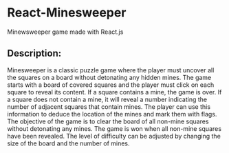# React-Minesweeper
Minewsweeper game made with React.js

## Description:
Minesweeper is a classic puzzle game where the player must uncover all the squares on a board without detonating any hidden mines. The game starts with a board of covered squares and the player must click on each square to reveal its content. If a square contains a mine, the game is over. If a square does not contain a mine, it will reveal a number indicating the number of adjacent squares that contain mines. The player can use this information to deduce the location of the mines and mark them with flags. The objective of the game is to clear the board of all non-mine squares without detonating any mines. The game is won when all non-mine squares have been revealed. The level of difficulty can be adjusted by changing the size of the board and the number of mines.
